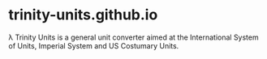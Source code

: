 # trinity-units.github.io
λ Trinity Units is a general unit converter aimed at the International System of Units, Imperial System and US Costumary Units.
